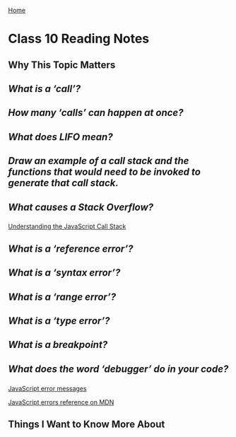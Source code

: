 [Home](https://pgmorales76.github.io/reading_notes_301/)

# Class 10 Reading Notes

## Why This Topic Matters

### 

## *What is a ‘call’?*

###

## *How many ‘calls’ can happen at once?*

###

## *What does LIFO mean?*

###

## *Draw an example of a call stack and the functions that would need to be invoked to generate that call stack.*

###

## *What causes a Stack Overflow?*

###

[Understanding the JavaScript Call Stack](https://medium.freecodecamp.org/understanding-the-javascript-call-stack-861e41ae61d4)

## *What is a ‘reference error’?*

###

## *What is a ‘syntax error’?*

###

## *What is a ‘range error’?*

###

## *What is a ‘type error’?*

###

## *What is a breakpoint?*

###

## *What does the word ‘debugger’ do in your code?*

###

[JavaScript error messages](https://codeburst.io/javascript-error-messages-debugging-d23f84f0ae7c)

[JavaScript errors reference on MDN](https://developer.mozilla.org/en-US/docs/Web/JavaScript/Reference/Errors)

## Things I Want to Know More About

###
